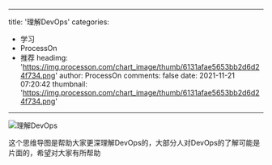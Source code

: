 
---
title: '理解DevOps'
categories: 
 - 学习
 - ProcessOn
 - 推荐
headimg: 'https://img.processon.com/chart_image/thumb/6131afae5653bb2d6d24f734.png'
author: ProcessOn
comments: false
date: 2021-11-21 07:20:42
thumbnail: 'https://img.processon.com/chart_image/thumb/6131afae5653bb2d6d24f734.png'
---

<div>   
<img class="thumb" alt="理解DevOps" src="https://img.processon.com/chart_image/thumb/6131afae5653bb2d6d24f734.png" referrerpolicy="no-referrer">
<p>这个思维导图是帮助大家更深理解DevOps的，大部分人对DevOps的了解可能是片面的，希望对大家有所帮助</p>  
</div>
            